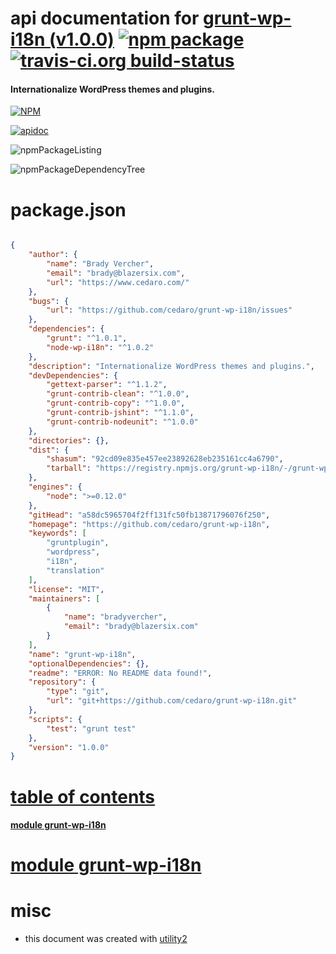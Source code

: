 # api documentation for  [grunt-wp-i18n (v1.0.0)](https://github.com/cedaro/grunt-wp-i18n)  [![npm package](https://img.shields.io/npm/v/npmdoc-grunt-wp-i18n.svg?style=flat-square)](https://www.npmjs.org/package/npmdoc-grunt-wp-i18n) [![travis-ci.org build-status](https://api.travis-ci.org/npmdoc/node-npmdoc-grunt-wp-i18n.svg)](https://travis-ci.org/npmdoc/node-npmdoc-grunt-wp-i18n)
#### Internationalize WordPress themes and plugins.

[![NPM](https://nodei.co/npm/grunt-wp-i18n.png?downloads=true)](https://www.npmjs.com/package/grunt-wp-i18n)

[![apidoc](https://npmdoc.github.io/node-npmdoc-grunt-wp-i18n/build/screenCapture.buildNpmdoc.browser._2Fhome_2Ftravis_2Fbuild_2Fnpmdoc_2Fnode-npmdoc-grunt-wp-i18n_2Ftmp_2Fbuild_2Fapidoc.html.png)](https://npmdoc.github.io/node-npmdoc-grunt-wp-i18n/build/apidoc.html)

![npmPackageListing](https://npmdoc.github.io/node-npmdoc-grunt-wp-i18n/build/screenCapture.npmPackageListing.svg)

![npmPackageDependencyTree](https://npmdoc.github.io/node-npmdoc-grunt-wp-i18n/build/screenCapture.npmPackageDependencyTree.svg)



# package.json

```json

{
    "author": {
        "name": "Brady Vercher",
        "email": "brady@blazersix.com",
        "url": "https://www.cedaro.com/"
    },
    "bugs": {
        "url": "https://github.com/cedaro/grunt-wp-i18n/issues"
    },
    "dependencies": {
        "grunt": "^1.0.1",
        "node-wp-i18n": "^1.0.2"
    },
    "description": "Internationalize WordPress themes and plugins.",
    "devDependencies": {
        "gettext-parser": "^1.1.2",
        "grunt-contrib-clean": "^1.0.0",
        "grunt-contrib-copy": "^1.0.0",
        "grunt-contrib-jshint": "^1.1.0",
        "grunt-contrib-nodeunit": "^1.0.0"
    },
    "directories": {},
    "dist": {
        "shasum": "92cd09e835e457ee23892628eb235161cc4a6790",
        "tarball": "https://registry.npmjs.org/grunt-wp-i18n/-/grunt-wp-i18n-1.0.0.tgz"
    },
    "engines": {
        "node": ">=0.12.0"
    },
    "gitHead": "a58dc5965704f2ff131fc50fb13871796076f250",
    "homepage": "https://github.com/cedaro/grunt-wp-i18n",
    "keywords": [
        "gruntplugin",
        "wordpress",
        "i18n",
        "translation"
    ],
    "license": "MIT",
    "maintainers": [
        {
            "name": "bradyvercher",
            "email": "brady@blazersix.com"
        }
    ],
    "name": "grunt-wp-i18n",
    "optionalDependencies": {},
    "readme": "ERROR: No README data found!",
    "repository": {
        "type": "git",
        "url": "git+https://github.com/cedaro/grunt-wp-i18n.git"
    },
    "scripts": {
        "test": "grunt test"
    },
    "version": "1.0.0"
}
```



# <a name="apidoc.tableOfContents"></a>[table of contents](#apidoc.tableOfContents)

#### [module grunt-wp-i18n](#apidoc.module.grunt-wp-i18n)



# <a name="apidoc.module.grunt-wp-i18n"></a>[module grunt-wp-i18n](#apidoc.module.grunt-wp-i18n)



# misc
- this document was created with [utility2](https://github.com/kaizhu256/node-utility2)
